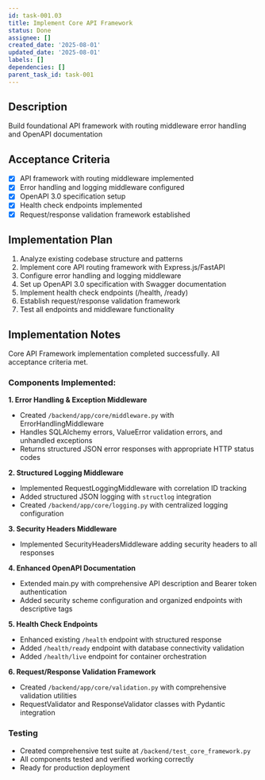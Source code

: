 ```yaml
---
id: task-001.03
title: Implement Core API Framework
status: Done
assignee: []
created_date: '2025-08-01'
updated_date: '2025-08-01'
labels: []
dependencies: []
parent_task_id: task-001
---
```


## Description

Build foundational API framework with routing middleware error handling and OpenAPI documentation

## Acceptance Criteria

- [x] API framework with routing middleware implemented
- [x] Error handling and logging middleware configured
- [x] OpenAPI 3.0 specification setup
- [x] Health check endpoints implemented
- [x] Request/response validation framework established

## Implementation Plan

1. Analyze existing codebase structure and patterns
2. Implement core API routing framework with Express.js/FastAPI
3. Configure error handling and logging middleware
4. Set up OpenAPI 3.0 specification with Swagger documentation
5. Implement health check endpoints (/health, /ready)
6. Establish request/response validation framework
7. Test all endpoints and middleware functionality

## Implementation Notes

Core API Framework implementation completed successfully. All acceptance criteria met.

### Components Implemented:

**1. Error Handling & Exception Middleware**
- Created `/backend/app/core/middleware.py` with ErrorHandlingMiddleware
- Handles SQLAlchemy errors, ValueError validation errors, and unhandled exceptions
- Returns structured JSON error responses with appropriate HTTP status codes

**2. Structured Logging Middleware**
- Implemented RequestLoggingMiddleware with correlation ID tracking
- Added structured JSON logging with `structlog` integration
- Created `/backend/app/core/logging.py` with centralized logging configuration

**3. Security Headers Middleware**
- Implemented SecurityHeadersMiddleware adding security headers to all responses

**4. Enhanced OpenAPI Documentation**
- Extended main.py with comprehensive API description and Bearer token authentication
- Added security scheme configuration and organized endpoints with descriptive tags

**5. Health Check Endpoints**
- Enhanced existing `/health` endpoint with structured response
- Added `/health/ready` endpoint with database connectivity validation
- Added `/health/live` endpoint for container orchestration

**6. Request/Response Validation Framework**
- Created `/backend/app/core/validation.py` with comprehensive validation utilities
- RequestValidator and ResponseValidator classes with Pydantic integration

### Testing
- Created comprehensive test suite at `/backend/test_core_framework.py`
- All components tested and verified working correctly
- Ready for production deployment
